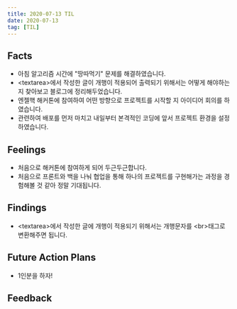 ```yaml
---
title: 2020-07-13 TIL
date: 2020-07-13
tag: [TIL]
---
```


## Facts

- 아침 알고리즘 시간에 "땅따먹기" 문제를 해결하였습니다.
- \<textarea\>에서 작성한 글이 개행이 적용되어 출력되기 위해서는 어떻게 해야하는 지 찾아보고 블로그에 정리해두었습니다.
- 엔젤핵 해커톤에 참여하여 어떤 방향으로 프로젝트를 시작할 지 아이디어 회의를 하였습니다.
- 관련하여 배포를 먼저 마치고 내일부터 본격적인 코딩에 앞서 프로젝트 환경을 설정하였습니다.

## Feelings

- 처음으로 해커톤에 참여하게 되어 두근두근합니다.
- 처음으로 프론트와 백을 나눠 협업을 통해 하나의 프로젝트를 구현해가는 과정을 경험해볼 것 같아 정말 기대됩니다.

## Findings

- \<textarea\>에서 작성한 글에 개행이 적용되기 위해서는 개행문자를 \<br\>태그로 변환해주면 됩니다.

## Future Action Plans

- 1인분을 하자!

## Feedback
